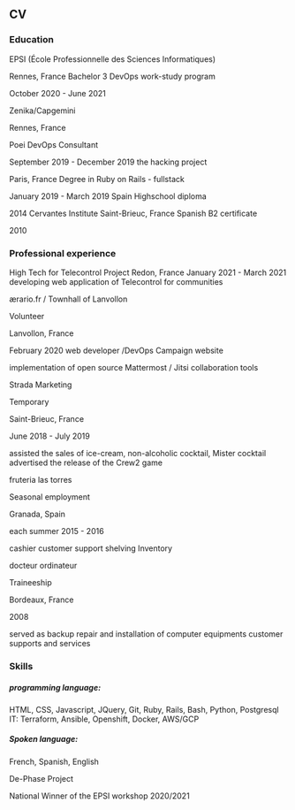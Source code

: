 ## CV

### Education

EPSI (École Professionnelle des Sciences Informatiques)

Rennes, France
Bachelor 3 DevOps work-study program

October 2020 - June 2021

Zenika/Capgemini

Rennes, France

Poei DevOps Consultant

September 2019 - December 2019
the hacking project

Paris, France
Degree in Ruby on Rails - fullstack

January 2019 - March 2019
Spain
Highschool diploma

2014
Cervantes Institute
Saint-Brieuc, France
Spanish B2 certificate

2010

### Professional experience

High Tech for Telecontrol Project
Redon, France
January 2021 - March 2021
developing web application of Telecontrol for communities

ærario.fr / Townhall of Lanvollon

Volunteer

Lanvollon, France

February 2020
web developer /DevOps Campaign website

implementation of open source Mattermost / Jitsi collaboration tools

Strada Marketing

Temporary

Saint-Brieuc, France

June 2018 - July 2019

assisted the sales of ice-cream, non-alcoholic cocktail, Mister cocktail
advertised the release of the Crew2 game

fruteria las torres

Seasonal employment

Granada, Spain

each summer 2015 - 2016

cashier
customer support
shelving Inventory

docteur ordinateur

Traineeship

Bordeaux, France

2008

served as backup
repair and installation of computer equipments
customer supports and services

### Skills

##### programming language:

HTML, CSS, Javascript, JQuery, Git, Ruby, Rails, Bash, Python, Postgresql
IT:
Terraform, Ansible, Openshift, Docker, AWS/GCP

##### Spoken language:

French, Spanish, English

De-Phase Project

National Winner of the EPSI workshop 2020/2021
